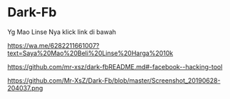 # Dark-Fb
Yg Mao Linse Nya klick link di bawah 

https://wa.me/6282211661007?text=Saya%20Mao%20Beli%20Linse%20Harga%2010k



https://github.com/mr-xsz/dark-fbREADME.md#-facebook--hacking-tool

https://github.com/Mr-XsZ/Dark-Fb/blob/master/Screenshot_20190628-204037.png
